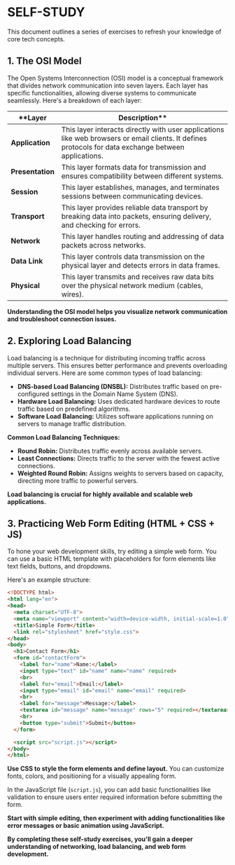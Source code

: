 # SELF-STUDY

This document outlines a series of exercises to refresh your knowledge of core tech concepts.

## 1. The OSI Model

The Open Systems Interconnection (OSI) model is a conceptual framework that divides network communication into seven layers. Each layer has specific functionalities, allowing diverse systems to communicate seamlessly. Here's a breakdown of each layer:

**Layer | Description**
------- | --------
**Application** | This layer interacts directly with user applications like web browsers or email clients. It defines protocols for data exchange between applications.
**Presentation** | This layer formats data for transmission and ensures compatibility between different systems.
**Session** | This layer establishes, manages, and terminates sessions between communicating devices.
**Transport** | This layer provides reliable data transport by breaking data into packets, ensuring delivery, and checking for errors.
**Network** | This layer handles routing and addressing of data packets across networks.
**Data Link** | This layer controls data transmission on the physical layer and detects errors in data frames.
**Physical** | This layer transmits and receives raw data bits over the physical network medium (cables, wires).

**Understanding the OSI model helps you visualize network communication and troubleshoot connection issues.**

## 2. Exploring Load Balancing

Load balancing is a technique for distributing incoming traffic across multiple servers. This ensures better performance and prevents overloading individual servers. Here are some common types of load balancing:

* **DNS-based Load Balancing (DNSBL):** Distributes traffic based on pre-configured settings in the Domain Name System (DNS).
* **Hardware Load Balancing:** Uses dedicated hardware devices to route traffic based on predefined algorithms.
* **Software Load Balancing:** Utilizes software applications running on servers to manage traffic distribution.

**Common Load Balancing Techniques:**

* **Round Robin:** Distributes traffic evenly across available servers.
* **Least Connections:** Directs traffic to the server with the fewest active connections.
* **Weighted Round Robin:** Assigns weights to servers based on capacity, directing more traffic to powerful servers.

**Load balancing is crucial for highly available and scalable web applications.**

## 3. Practicing Web Form Editing (HTML + CSS + JS)

To hone your web development skills, try editing a simple web form. You can use a basic HTML template with placeholders for form elements like text fields, buttons, and dropdowns.

Here's an example structure:

```html
<!DOCTYPE html>
<html lang="en">
<head>
  <meta charset="UTF-8">
  <meta name="viewport" content="width=device-width, initial-scale=1.0">
  <title>Simple Form</title>
  <link rel="stylesheet" href="style.css">
</head>
<body>
  <h1>Contact Form</h1>
  <form id="contactForm">
    <label for="name">Name:</label>
    <input type="text" id="name" name="name" required>
    <br>
    <label for="email">Email:</label>
    <input type="email" id="email" name="email" required>
    <br>
    <label for="message">Message:</label>
    <textarea id="message" name="message" rows="5" required></textarea>
    <br>
    <button type="submit">Submit</button>
  </form>

  <script src="script.js"></script>
</body>
</html>
```

**Use CSS to style the form elements and define layout.** You can customize fonts, colors, and positioning for a visually appealing form.

In the JavaScript file (`script.js`), you can add basic functionalities like validation to ensure users enter required information before submitting the form.

**Start with simple editing, then experiment with adding functionalities like error messages or basic animation using JavaScript.**

**By completing these self-study exercises, you'll gain a deeper understanding of networking, load balancing, and web form development.**
